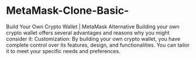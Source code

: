 # MetaMask-Clone-Basic-
Build Your Own Crypto Wallet | MetaMask Alternative  Building your own crypto wallet offers several advantages and reasons why you might consider it:  Customization: By building your own crypto wallet, you have complete control over its features, design, and functionalities. You can tailor it to meet your specific needs and preferences.
